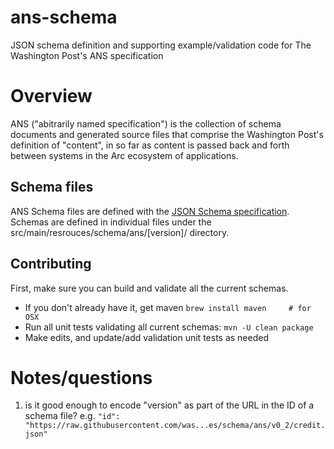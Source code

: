 # ans-schema
JSON schema definition and supporting example/validation code for The Washington Post's ANS specification

# Overview
ANS ("abitrarily named specification") is the collection of schema documents and generated source files that comprise the Washington Post's definition of "content", in so far as content is passed back and forth between systems in the Arc ecosystem of applications.

## Schema files
ANS Schema files are defined with the [JSON Schema specification](https://spacetelescope.github.io/understanding-json-schema/index.html).  Schemas are defined in individual files under the src/main/resrouces/schema/ans/[version]/ directory. 

## Contributing
First, make sure you can build and validate all the current schemas.
* If you don't already have it, get maven
```brew install maven     # for OSX```
* Run all unit tests validating all current schemas:
```mvn -U clean package```
* Make edits, and update/add validation unit tests as needed

# Notes/questions
1. is it good enough to encode "version" as part of the URL in the ID of a schema file? e.g.
```"id": "https://raw.githubusercontent.com/was...es/schema/ans/v0_2/credit.json"```

